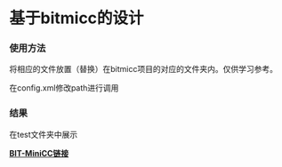 # 基于bitmicc的设计

### 使用方法

将相应的文件放置（替换）在bitmicc项目的对应的文件夹内。仅供学习参考。

在config.xml修改path进行调用

### 结果

在test文件夹中展示



[**BIT-MiniCC链接**](https://github.com/jiweixing/BIT-MiniCC)

